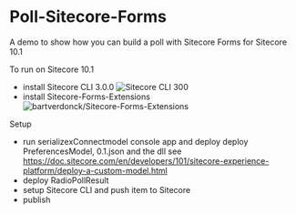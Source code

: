 # Poll-Sitecore-Forms
A demo to show how you can build a poll with Sitecore Forms for Sitecore 10.1

To run on Sitecore 10.1
- install Sitecore CLI 3.0.0 ![Sitecore CLI 300](https://dev.sitecore.net/Downloads/Sitecore_CLI/3x/Sitecore_CLI_300.aspx)
- install Sitecore-Forms-Extensions ![bartverdonck/Sitecore-Forms-Extensions](https://github.com/bartverdonck/Sitecore-Forms-Extensions)

Setup
- run serializexConnectmodel console app  and deploy deploy PreferencesModel, 0.1.json and the dll
see https://doc.sitecore.com/en/developers/101/sitecore-experience-platform/deploy-a-custom-model.html
- deploy RadioPollResult
- setup Sitecore CLI and push item to Sitecore
- publish


